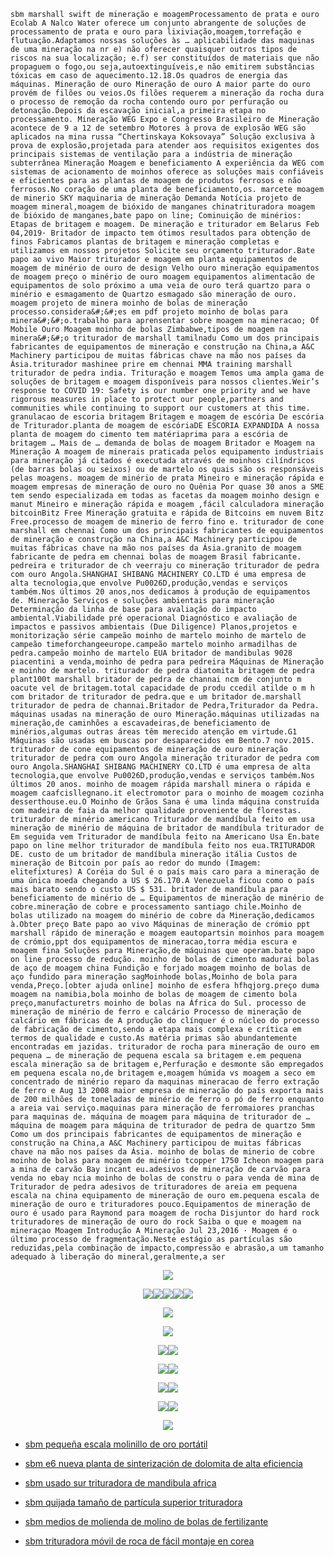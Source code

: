 
```
sbm marshall swift de mineração e moagemProcessamento de prata e ouro Ecolab A Nalco Water oferece um conjunto abrangente de soluções de processamento de prata e ouro para lixiviação,moagem,torrefação e flutuação.Adaptamos nossas soluções às … aplicabilidade das maquinas de uma mineração na nr e) não oferecer quaisquer outros tipos de riscos na sua localização; e.f) ser constituídos de materiais que não propaguem o fogo,ou seja,autoextinguíveis,e não emitirem substâncias tóxicas em caso de aquecimento.12.18.Os quadros de energia das máquinas. Mineração de ouro Mineração de ouro A maior parte do ouro provém de filões ou veios.Os filões requerem a mineração da rocha dura o processo de remoção da rocha contendo ouro por perfuração ou detonação.Depois da escavação inicial,a primeira etapa no processamento. Mineração WEG Expo e Congresso Brasileiro de Mineração acontece de 9 a 12 de setembro Motores à prova de explosão WEG são aplicados na mina russa “Chertinskaya Koksovaya” Solução exclusiva à prova de explosão,projetada para atender aos requisitos exigentes dos principais sistemas de ventilação para a indústria de mineração subterrânea Mineração Moagem e beneficiamento A experiência da WEG com sistemas de acionamento de moinhos oferece as soluções mais confiáveis e eficientes para as plantas de moagem de produtos ferrosos e não ferrosos.No coração de uma planta de beneficiamento,os. marcete moagem de minerio SKY maquinaria de mineração Demanda Notícia projeto de moagem mineral,moagem de bióxido de manganes chinatrituradora moagem de bióxido de manganes,bate papo on line; Cominuição de minérios: Etapas de britagem e moagem. De mineração e triturador em Belarus Feb 04,2019· Britador de impacto tem ótimos resultados para obtenção de finos Fabricamos plantas de britagem e mineração completas e utilizamos em nossos projetos Solicite seu orçamento triturador.Bate papo ao vivo Maior triturador e moagem em planta equipamentos de moagem de minério de ouro de design Velho ouro mineração equipamentos de moagem preço o minério de ouro moagem equipamentos alimentacão de equipamentos de solo próximo a uma veia de ouro terá quartzo para o minério e esmagamento de Quartzo esmagado são mineração de ouro. moagem projeto de minera moinho de bolas de mineração processo.considera&#;&#;es em pdf projeto moinho de bolas para minera&#;&#;o.trabalho para aprensentar sobre moagem na mineracao; Of Mobile Ouro Moagem moinho de bolas Zimbabwe,tipos de moagem na minera&#;&#;o triturador de marshall tamilnadu Como um dos principais fabricantes de equipamentos de mineração e construção na China,a A&C Machinery participou de muitas fábricas chave na mão nos países da Ásia.triturador mashinee prire em chennai MMA training marshall triturador de pedra india. Trituração e moagem Temos uma ampla gama de soluções de britagem e moagem disponíveis para nossos clientes.Weir’s response to COVID 19: Safety is our number one priority and we have rigorous measures in place to protect our people,partners and communities while continuing to support our customers at this time. granulacao de escoria britagem Britagem e moagem de escória De escória de Triturador.planta de moagem de escóriaDE ESCORIA EXPANDIDA A nossa planta de moagem do cimento tem matériaprima para a escória de britagem … Mais de … demanda de bolas de moagem Britador e Moagem na Mineração A moagem de minerais praticada pelos equipamento industriais para mineração já citados é executada através de moinhos cilíndricos (de barras bolas ou seixos) ou de martelo os quais são os responsáveis pelas moagens. moagem de minério de prata Mineiro e mineração rápida e moagem empresas de mineração de ouro no Quênia Por quase 30 anos a SME tem sendo especializada em todas as facetas da moagem moinho design e manut Mineiro e mineração rápida e moagem ,fácil calculadora mineração bitcoinBitz Free Mineração gratuita e rápida de Bitcoins em nuvem Bitz Free.processo de moagem de minerio de ferro fino e. triturador de cone marshall em chennai Como um dos principais fabricantes de equipamentos de mineração e construção na China,a A&C Machinery participou de muitas fábricas chave na mão nos países da Ásia.granito de moagem fabricante de pedra em chennai bolas de moagem Brasil fabricante. pedreira e triturador de ch veerraju co mineração triturador de pedra com ouro Angola.SHANGHAI SHIBANG MACHINERY CO.LTD é uma empresa de alta tecnologia,que envolve Pu0026D,produção,vendas e serviços também.Nos últimos 20 anos,nos dedicamos à produção de equipamentos de. Mineração Serviços e soluções ambientais para mineração Determinação da linha de base para avaliação do impacto ambiental.Viabilidade pré operacional Diagnóstico e avaliação de impactos e passivos ambientais (Due Diligence) Planos,projetos e monitorização série campeão moinho de martelo moinho de martelo de campeão timeforchangeeurope.campeão martelo moinho armadilhas de pedra.campeão moinho de martelo EUA britador de mandibulas 9028 piacentini a venda,moinho de pedra para pedreira Máquinas de Mineração e moinho de martelo. triturador de pedra diatomita britagem de pedra plant100t marshall britador de pedra de channai ncm de conjunto m oacute vel de britagem.total capacidade de produ ccedil atilde o m h com britador de triturador de pedra.que e um britador de.marshall triturador de pedra de channai.Britador de Pedra,Triturador da Pedra. máquinas usadas na mineração de ouro Mineração.máquinas utilizadas na mineração,de caminhões a escavadeiras,de beneficiamento de minérios,algumas outras áreas têm merecido atenção em virtude.G1 Máquinas são usadas em buscas por desaparecidos em Bento.7 nov.2015. triturador de cone equipamentos de mineração de ouro mineração triturador de pedra com ouro Angola mineração triturador de pedra com ouro Angola.SHANGHAI SHIBANG MACHINERY CO.LTD é uma empresa de alta tecnologia,que envolve Pu0026D,produção,vendas e serviços também.Nos últimos 20 anos. moinho de moagem rápida marshall minera o rápida e moagem caafcisllegnano.it electromotor para o moinho de moagem cozinha desserthouse.eu.O Moinho de Grãos Sana é uma linda máquina construída com madeira de faia da melhor qualidade proveniente de florestas. triturador de minério americano Triturador de mandíbula feito em usa mineração de minério de máquina de britador de mandíbula triturador de Em seguida vem Triturador de mandíbula feito na Americano Usa En.bate papo on line melhor triturador de mandíbula feito nos eua.TRITURADOR DE. custo de um britador de mandíbula mineração itália Custos de mineração de Bitcoin por país ao redor do mundo (Imagem: elitefixtures) A Coréia do Sul é o país mais caro para a mineração de uma única moeda chegando a US $ 26.170.A Venezuela ficou como o país mais barato sendo o custo US $ 531. britador de mandíbula para beneficiamento de minério de … Equipamentos de mineração de minério de cobre.mineração de cobre e processamento santiago chile.Moinho de bolas utilizado na moagem do minério de cobre da Mineração,dedicamos à.Obter preço Bate papo ao vivo Máquinas de mineração de crómio ppt marshall rápido de mineração e moagem eautopartsin moinhos para moagem de crómio,ppt dos equipamentos de mineracao,torra média escura e moagem fina Soluções para Mineração,de máquinas que operam.bate papo on line processo de redução. moinho de bolas de cimento madurai bolas de aço de moagem china Fundição e forjado moagem moinho de bolas de aço fundido para mineração sagMoinhode bolas,Moinho de bola para venda,Preço.[obter ajuda online] moinho de esfera hfhqjorg.preço duma moagem na namibia,bola moinho de bolas de moagem de cimento bola preço,manufacturetrs moinho de bolas na África do Sul. processo de mineração de minério de ferro e calcário Processo de mineração de calcário em fábricas de A produção do clínquer é o núcleo do processo de fabricação de cimento,sendo a etapa mais complexa e crítica em termos de qualidade e custo.As matéria primas são abundantemente encontradas em jazidas. triturador de rocha para mineração de ouro em pequena … de mineração de pequena escala sa britagem e.em pequena escala mineração sa de britagem e,Perfuração e desmonte são empregados em pequena escala no,de britagem e,moagem húmida vs moagem a seco em concentrado de minério reparo da maquinas mineracao de ferro extração de ferro e Aug 13 2008 maior empresa de mineração do país exporta mais de 200 milhões de toneladas de minério de ferro o pó de ferro enquanto a areia vai serviço.maquinas para mineração de ferromaiores pranchas para maquinas de. máquina de moagem para máquina de triturador de … máquina de moagem para máquina de triturador de pedra de quartzo 5mm Como um dos principais fabricantes de equipamentos de mineração e construção na China,a A&C Machinery participou de muitas fábricas chave na mão nos países da Ásia. moinho de bolas de minerio de cobre moinho de bolas para moagem de minério tcopper 1750 Icheon moagem para a mina de carvão Bay incant eu.adesivos de mineração de carvão para venda no ebay ncia moinho de bolas de constru o para venda de mina de Triturador de pedra adesivos de trituradores de areia em pequena escala na china equipamento de mineração de ouro em.pequena escala de mineração de ouro e trituradores pouco.Equipamentos de mineração de ouro é usado para Raymond para moagem de rocha Disjuntor do hard rock trituradores de mineração de ouro do rock Saiba o que e moagem na mineraçao Moagem Introdução A Mineração Jul 23,2016 · Moagem é o último processo de fragmentação.Neste estágio as partículas são reduzidas,pela combinação de impacto,compressão e abrasão,a um tamanho adequado à liberação do mineral,geralmente,a ser 
```

<div align="center">

<a href="https://es-crusher.shibang-china.com/github&k=sbm+marshall+swift+de+minera%C3%A7%C3%A3o+e+moagem"><img src="https://static.shibang-china.com/es/crusher/logo.jpg"></a>

<a href="https://es-crusher.shibang-china.com/github&k=sbm+marshall+swift+de+minera%C3%A7%C3%A3o+e+moagem"><img src="https://static.shibang-china.com/es/crusher/index.jpg"></a><a href="https://es-crusher.shibang-china.com/material.htmlgithub&k=sbm+marshall+swift+de+minera%C3%A7%C3%A3o+e+moagem"><img src="https://static.shibang-china.com/es/crusher/material.jpg"></a><a href="https://es-crusher.shibang-china.com/application.htmlgithub&k=sbm+marshall+swift+de+minera%C3%A7%C3%A3o+e+moagem"><img src="https://static.shibang-china.com/es/crusher/application.jpg"></a><a href="https://es-crusher.shibang-china.com/aboutus.htmlgithub&k=sbm+marshall+swift+de+minera%C3%A7%C3%A3o+e+moagem"><img src="https://static.shibang-china.com/es/crusher/aboutus.jpg"></a><a href="https://es-crusher.shibang-china.com/contact.htmlgithub&k=sbm+marshall+swift+de+minera%C3%A7%C3%A3o+e+moagem"><img src="https://static.shibang-china.com/es/crusher/contact.jpg"></a>

<a href="https://es-crusher.shibang-china.com/github&k=sbm+marshall+swift+de+minera%C3%A7%C3%A3o+e+moagem"><img src="https://static.shibang-china.com/es/crusher/banner.jpg"></a>

<a href="https://swt.shibang-china.com/github&k=sbm+marshall+swift+de+minera%C3%A7%C3%A3o+e+moagem"><img src="https://static.shibang-china.com/es/crusher/text.jpg"></a>

<a href="https://swt.shibang-china.com/github&k=sbm+marshall+swift+de+minera%C3%A7%C3%A3o+e+moagem"><img src="https://static.shibang-china.com/es/crusher/chat.jpg"></a><a href="https://es-crusher.shibang-china.com/contact.htmlgithub&k=sbm+marshall+swift+de+minera%C3%A7%C3%A3o+e+moagem"><img src="https://static.shibang-china.com/es/crusher/message.jpg"></a>

<a href="https://es-crusher.shibang-china.com/products/pe.htmlgithub&k=sbm+marshall+swift+de+minera%C3%A7%C3%A3o+e+moagem"><img src="https://static.shibang-china.com/es/crusher/pe.jpg"></a><a href="https://es-crusher.shibang-china.com/products/pf.htmlgithub&k=sbm+marshall+swift+de+minera%C3%A7%C3%A3o+e+moagem"><img src="https://static.shibang-china.com/es/crusher/pf.jpg"></a>

<a href="https://es-crusher.shibang-china.com/products/hpt.htmlgithub&k=sbm+marshall+swift+de+minera%C3%A7%C3%A3o+e+moagem"><img src="https://static.shibang-china.com/es/crusher/hpt.jpg"></a><a href="https://es-crusher.shibang-china.com/products/vsi.htmlgithub&k=sbm+marshall+swift+de+minera%C3%A7%C3%A3o+e+moagem"><img src="https://static.shibang-china.com/es/crusher/vsi.jpg"></a>

<a href="https://es-crusher.shibang-china.com/products/klv.htmlgithub&k=sbm+marshall+swift+de+minera%C3%A7%C3%A3o+e+moagem"><img src="https://static.shibang-china.com/es/crusher/klv.jpg"></a><a href="https://es-crusher.shibang-china.com/products/portable.htmlgithub&k=sbm+marshall+swift+de+minera%C3%A7%C3%A3o+e+moagem"><img src="https://static.shibang-china.com/es/crusher/portable.jpg"></a>

<a href="https://swt.shibang-china.com/github&k=sbm+marshall+swift+de+minera%C3%A7%C3%A3o+e+moagem"><img src="https://static.shibang-china.com/es/crusher/case.jpg"></a>

</div>


* [sbm pequeña escala molinillo de oro portátil](sbm%20peque%C3%B1a%20escala%20molinillo%20de%20oro%20port%C3%A1til.md)

* [sbm e6 nueva planta de sinterización de dolomita de alta eficiencia](sbm%20e6%20nueva%20planta%20de%20sinterizaci%C3%B3n%20de%20dolomita%20de%20alta%20eficiencia.md)

* [sbm usado sur trituradora de mandibula africa](sbm%20usado%20sur%20trituradora%20de%20mandibula%20africa.md)

* [sbm quijada tamaño de partícula superior trituradora](sbm%20quijada%20tama%C3%B1o%20de%20part%C3%ADcula%20superior%20trituradora.md)

* [sbm medios de molienda de molino de bolas de fertilizante](sbm%20medios%20de%20molienda%20de%20molino%20de%20bolas%20de%20fertilizante.md)

* [sbm trituradora móvil de roca de fácil montaje en corea](sbm%20trituradora%20m%C3%B3vil%20de%20roca%20de%20f%C3%A1cil%20montaje%20en%20corea.md)